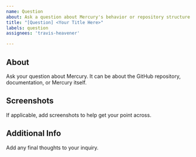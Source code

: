 ```yaml
---
name: Question
about: Ask a question about Mercury's behavior or repository structure
title: "[Question] <Your Title Here>"
labels: question
assignees: 'travis-heavener'

---
```


## About
Ask your question about Mercury. It can be about the GitHub repository, documentation, or Mercury itself.

## Screenshots
If applicable, add screenshots to help get your point across.

## Additional Info
Add any final thoughts to your inquiry.
